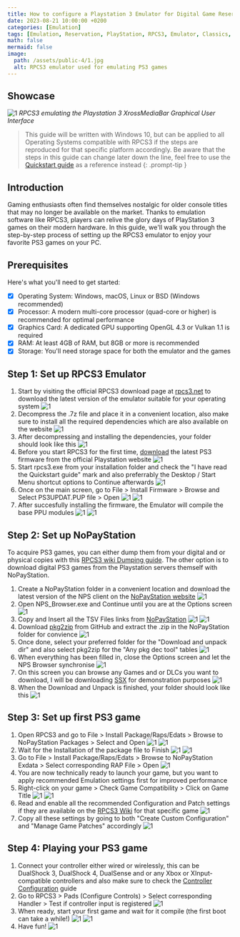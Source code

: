 ```yaml
---
title: How to configure a Playstation 3 Emulator for Digital Game Reservation with RPCS3
date: 2023-08-21 10:00:00 +0200
categories: [Emulation]
tags: [Emulation, Reservation, PlayStation, RPCS3, Emulator, Classics, CELL, Windows, macOS, Linux, BSD, open-source]
math: false
mermaid: false
image:
  path: /assets/public-4/1.jpg
  alt: RPCS3 emulator used for emulating PS3 games
---
```


## Showcase
![1](/assets/public-4/2.png)
_RPCS3 emulating the Playstation 3 XrossMediaBar Graphical User Interface_

> This guide will be written with Windows 10, but can be applied to all Operating Systems compatible with RPCS3 if the steps are reproduced for that specific platform accordingly. Be aware that the steps in this guide can change later down the line, feel free to use the [Quickstart guide](https://rpcs3.net/quickstart) as a reference instead
{: .prompt-tip }

## Introduction
Gaming enthusiasts often find themselves nostalgic for older console titles that may no longer be available on the market. Thanks to emulation software like RPCS3, players can relive the glory days of PlayStation 3 games on their modern hardware. In this guide, we'll walk you through the step-by-step process of setting up the RPCS3 emulator to enjoy your favorite PS3 games on your PC.

## Prerequisites
Here's what you'll need to get started:
- [x] Operating System: Windows, macOS, Linux or BSD (Windows recommended)
- [x] Processor: A modern multi-core processor (quad-core or higher) is recommended for optimal performance
- [x] Graphics Card: A dedicated GPU supporting OpenGL 4.3 or Vulkan 1.1 is required
- [x] RAM: At least 4GB of RAM, but 8GB or more is recommended
- [x] Storage: You'll need storage space for both the emulator and the games

## Step 1: Set up RPCS3 Emulator

1.  Start by visiting the official RPCS3 download page at [rpcs3.net](https://rpcs3.net/download) to download the latest version of the emulator suitable for your operating system
![1](/assets/public-4/3.png)
2.  Decompress the .7z file and place it in a convenient location, also make sure to install all the required dependencies which are also available on the website
![1](/assets/public-4/4.png)
3.  After decompressing and installing the dependencies, your folder should look like this
![1](/assets/public-4/5.png)
4.  Before you start RPCS3 for the first time, [download](https://www.playstation.com/en-us/support/hardware/ps3/system-software/) the latest PS3 firmware from the official Playstation website
![1](/assets/public-4/6.png)
5.  Start rpcs3.exe from your installation folder and check the "I have read the Quickstart guide" mark and also preferrably the Desktop / Start Menu shortcut options to Continue afterwards
![1](/assets/public-4/7.png)
6.  Once on the main screen, go to File > Install Firmware > Browse and Select PS3UPDAT.PUP file > Open
![1](/assets/public-4/8.png)
![1](/assets/public-4/9.png)
7.  After succesfully installing the firmware, the Emulator will compile the base PPU modules
![1](/assets/public-4/10.png)
![1](/assets/public-4/11.png)

## Step 2: Set up NoPayStation

To acquire PS3 games, you can either dump them from your digital and or physical copies with this [RPCS3 wiki Dumping guide](https://wiki.rpcs3.net/index.php?title=Help:Dumping_PlayStation_3_games). The other option is to download digital PS3 games from the Playstation servers themself with NoPayStation.

1.  Create a NoPayStation folder in a convenient location and download the latest version of the NPS client on the [NoPayStation website](https://nopaystation.com/)
![1](/assets/public-4/12.png)
2.  Open NPS_Browser.exe and Continue until you are at the Options screen
![1](/assets/public-4/13.png)
3.  Copy and Insert all the TSV Files links from [NoPayStation](https://nopaystation.com/faq)
![1](/assets/public-4/14.png)
![1](/assets/public-4/15.png)
4.  Download [pkg2zip](https://github.com/lusid1/pkg2zip/releases) from GitHub and extract the .zip in the NoPayStation folder for convience
![1](/assets/public-4/16.png)
5.  Once done, select your preferred folder for the "Download and unpack dir" and also select pkg2zip for the "Any pkg dec tool" tables
![1](/assets/public-4/17.png)
6.  When everything has been filled in, close the Options screen and let the NPS Browser synchronise
![1](/assets/public-4/18.png)
6.  On this screen you can browse any Games and or DLCs you want to download, I will be downloading [SSX](https://en.wikipedia.org/wiki/SSX_(2012_video_game)) for demonstration purposes
![1](/assets/public-4/19.png)
7.  When the Download and Unpack is finished, your folder should look like this
![1](/assets/public-4/20.png)

## Step 3: Set up first PS3 game

1.  Open RPCS3 and go to File > Install Package/Raps/Edats > Browse to NoPayStation Packages > Select and Open
![1](/assets/public-4/21.png)
![1](/assets/public-4/22.png)
2.  Wait for the Installation of the package file to Finish
![1](/assets/public-4/23.png)
![1](/assets/public-4/24.png)
3.  Go to File > Install Package/Raps/Edats > Browse to NoPayStation Exdata > Select corresponding RAP File > Open
![1](/assets/public-4/31.png)  
5.  You are now technically ready to launch your game, but you want to apply recommended Emulation settings first for improved performance
6.  Right-click on your game > Check Game Compatibility > Click on Game Title
![1](/assets/public-4/25.png)
![1](/assets/public-4/26.png)
7.  Read and enable all the recommended Configuration and Patch settings if they are available on the [RPCS3 Wiki](https://wiki.rpcs3.net) for that specific game
![1](/assets/public-4/27.png)
8.  Copy all these settings by going to both "Create Custom Configuration" and "Manage Game Patches" accordingly
![1](/assets/public-4/28.png)

## Step 4: Playing your PS3 game

1.  Connect your controller either wired or wirelessly, this can be DualShock 3, DualShock 4, DualSense and or any Xbox or XInput-compatible controllers and also make sure to check the [Controller Configuration](https://wiki.rpcs3.net/index.php?title=Help:Controller_Configuration) guide
2.  Go to RPCS3 > Pads (Configure Controls) > Select corresponding Handler > Test if controller input is registered 
![1](/assets/public-4/29.png)
3.  When ready, start your first game and wait for it compile (the first boot can take a while!) 
![1](/assets/public-4/30.png)
![1](/assets/public-4/32.png)
4. Have fun!
![1](/assets/public-4/33.png)
